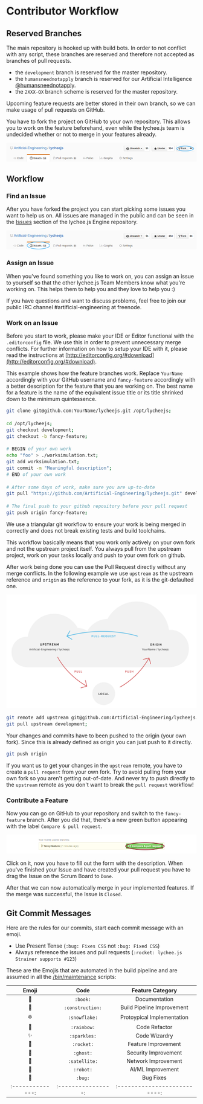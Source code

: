 
# Contributor Workflow

## Reserved Branches

The main repository is hooked up with build bots. In order to not
conflict with any script, these branches are reserved and therefore
not accepted as branches of pull requests.

- the `development` branch is reserved for the master repository.
- the `humansneednotapply` branch is reserved for our Artificial Intelligence [@humansneednotapply](https://github.com/humansneednotapply).
- the `2XXX-QX` branch scheme is reserved for the master repository.

Upcoming feature requests are better stored in their own branch, so
we can make usage of pull requests on GitHub.

You have to fork the project on GitHub to your own repository.
This allows you to work on the feature beforehand, even while the
lychee.js team is undecided whether or not to merge in your features
already.

![Fork lychee.js on GitHub](./asset/github-lycheejs-fork.png)

## Workflow

### Find an Issue

After you have forked the project you can start picking some issues you
want to help us on. All issues are managed in the public and can be
seen in the [Issues](https://github.com/Artificial-Engineering/lycheejs)
section of the lychee.js Engine repository.

![Find lychee.js Issues on GitHub](./asset/github-lycheejs-issues.png)

### Assign an Issue

When you've found something you like to work on, you can assign an issue
to yourself so that the other lychee.js Team Members know what you're
working on. This helps them to help you and they love to help you :)

If you have questions and want to discuss problems, feel free to join
our public IRC channel #artificial-engineering at freenode.

### Work on an Issue

Before you start to work, please make your IDE or Editor functional with
the `.editorconfig` file. We use this in order to prevent unnecessary
merge conflicts. For further information on how to setup your IDE with
it, please read the instructions at [http://editorconfig.org/#download](http://editorconfig.org/#download).

This example shows how the feature branches work. Replace `YourName`
accordingly with your GitHub username and `fancy-feature` accordingly with
a better description for the feature that you are working on. The best
name for a feature is the name of the equivalent issue title or its title
shrinked down to the minimum quintessence.

```bash
git clone git@github.com:YourName/lycheejs.git /opt/lycheejs;

cd /opt/lycheejs;
git checkout development;
git checkout -b fancy-feature;

# BEGIN of your own work
echo "foo" > ./worksimulation.txt;
git add worksimulation.txt;
git commit -m "Meaningful description";
# END of your own work

# After some days of work, make sure you are up-to-date
git pull "https://github.com/Artificial-Engineering/lycheejs.git" development;

# The final push to your github repository before your pull request
git push origin fancy-feature;
```

We use a triangular git workflow to ensure your work is being merged in
correctly and does not break existing tests and build toolchains.

This workflow basically means that you work only actively on your own
fork and not the upstream project itself. You always pull from the upstream
project, work on your tasks locally and push to your own fork on github.

After work being done you can use the Pull Request directly without any
merge conflicts. In the following example we use `upstream` as the upstream
reference and `origin` as the reference to your fork, as it is the
git-defaulted one.

![Triangular git workflow](./asset/triangular-git-workflow.png)

```bash
git remote add upstream git@github.com:Artificial-Engineering/lycheejs.git;
git pull upstream development;
```

Your changes and commits have to been pushed to the origin (your own fork).
Since this is already defined as origin you can just push to it directly.

```bash
git push origin
```

If you want us to get your changes in the `upstream` remote, you have to
create a `pull request` from your own fork.
Try to avoid pulling from your own fork so you aren't getting out-of-date.
And never try to push directly to the `upstream` remote as you don't want
to break the `pull request` workflow!

### Contribute a Feature

Now you can go on GitHub to your repository and switch to the
`fancy-feature` branch. After you did that, there's a new green
button appearing with the label `Compare & pull request`.

![Create a Pull Request on GitHub](./asset/github-lycheejs-pull-request.png)

Click on it, now you have to fill out the form with the description.
When you've finished your Issue and have created your pull request you have
to drag the Issue on the Scrum Board to `Done`.

After that we can now automatically merge in your implemented features.
If the merge was successful, the Issue is `Closed`.

## Git Commit Messages

Here are the rules for our commits, start each commit message with an emoji.

- Use Present Tense (`:bug: Fixes CSS` not `:bug: Fixed CSS`)
- Always reference the issues and pull requests (`:rocket: lychee.js Strainer supports #123`)

These are the Emojis that are automated in the build pipeline
and are assumed in all the [/bin/maintenance](/bin/maintenance)
scripts:

| Emoji          | Code             | Feature Category           |
|:--------------:|:----------------:|:--------------------------:|
| :book:         | `:book:`         | Documentation              |
| :construction: | `:construction:` | Build Pipeline Improvement |
| :snowflake:    | `:snowflake:`    | Protoypical Implementation |
| :rainbow:      | `:rainbow:`      | Code Refactor              |
| :sparkles:     | `:sparkles:`     | Code Wizardry              |
| :rocket:       | `:rocket:`       | Feature Improvement        |
| :ghost:        | `:ghost:`        | Security Improvement       |
| :satellite:    | `:satellite:`    | Network Improvement        |
| :robot:        | `:robot:`        | AI/ML Improvement          |
| :bug:          | `:bug:`          | Bug Fixes                  |
|:--------------:|:----------------:|:--------------------------:|

